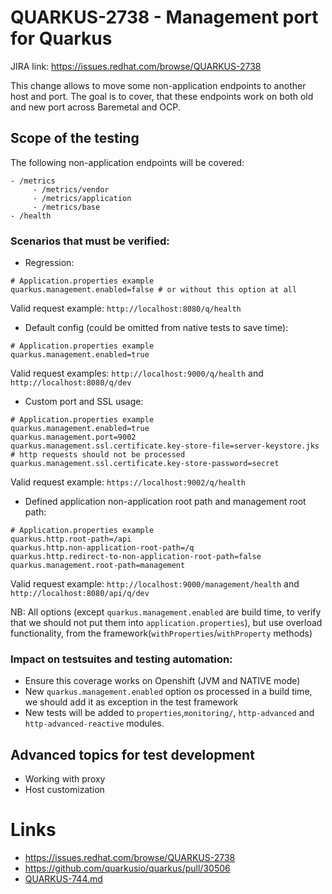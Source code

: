 # QUARKUS-2738 - Management port for Quarkus

JIRA link: https://issues.redhat.com/browse/QUARKUS-2738

This change allows to move some non-application endpoints to another host and port. The goal is to cover, that these endpoints work on both old and new port across Baremetal and OCP.

## Scope of the testing

The following non-application endpoints will be covered:

```
- /metrics
     - /metrics/vendor
     - /metrics/application
     - /metrics/base
- /health
```

### Scenarios that must be verified:


* Regression: 

```
# Application.properties example
quarkus.management.enabled=false # or without this option at all
```

Valid request example: `http://localhost:8080/q/health`

* Default config (could be omitted from native tests to save time):

```
# Application.properties example
quarkus.management.enabled=true
```
Valid request examples: `http://localhost:9000/q/health` and `http://localhost:8080/q/dev`

* Custom port and SSL usage:
```
# Application.properties example
quarkus.management.enabled=true
quarkus.management.port=9002
quarkus.management.ssl.certificate.key-store-file=server-keystore.jks # http requests should not be processed 
quarkus.management.ssl.certificate.key-store-password=secret
```

Valid request example: `https://localhost:9002/q/health`

* Defined application non-application root path and management root path:

```
# Application.properties example
quarkus.http.root-path=/api
quarkus.http.non-application-root-path=/q
quarkus.http.redirect-to-non-application-root-path=false
quarkus.management.root-path=management
```

Valid request example: `http://localhost:9000/management/health` and `http://localhost:8080/api/q/dev`

NB: All options (except `quarkus.management.enabled` are build time, to verify that we should not put them into `application.properties`), but use overload functionality, from the framework(`withProperties`/`withProperty` methods)
### Impact on testsuites and testing automation:
 - Ensure this coverage works on Openshift (JVM and NATIVE mode)
 - New `quarkus.management.enabled` option os processed in a build time, we should add it as exception in the test framework
 - New tests will be added to `properties`,`monitoring/`, `http-advanced` and `http-advanced-reactive` modules.


## Advanced topics for test development

- Working with proxy
- Host customization

# Links
- https://issues.redhat.com/browse/QUARKUS-2738
- https://github.com/quarkusio/quarkus/pull/30506
- [QUARKUS-744.md](QUARKUS-744.md)
